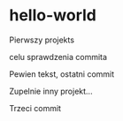 # hello-world
Pierwszy projekts


celu sprawdzenia
commita

Pewien tekst, ostatni commit

Zupelnie inny projekt...

Trzeci commit
